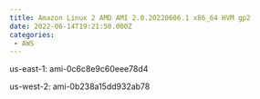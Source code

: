 ```yaml
---
title: Amazon Linux 2 AMD AMI 2.0.20220606.1 x86_64 HVM gp2
date: 2022-06-14T19:21:50.000Z
categories:
 - AWS
---
```


us-east-1: ami-0c6c8e9c60eee78d4

us-west-2: ami-0b238a15dd932ab78

